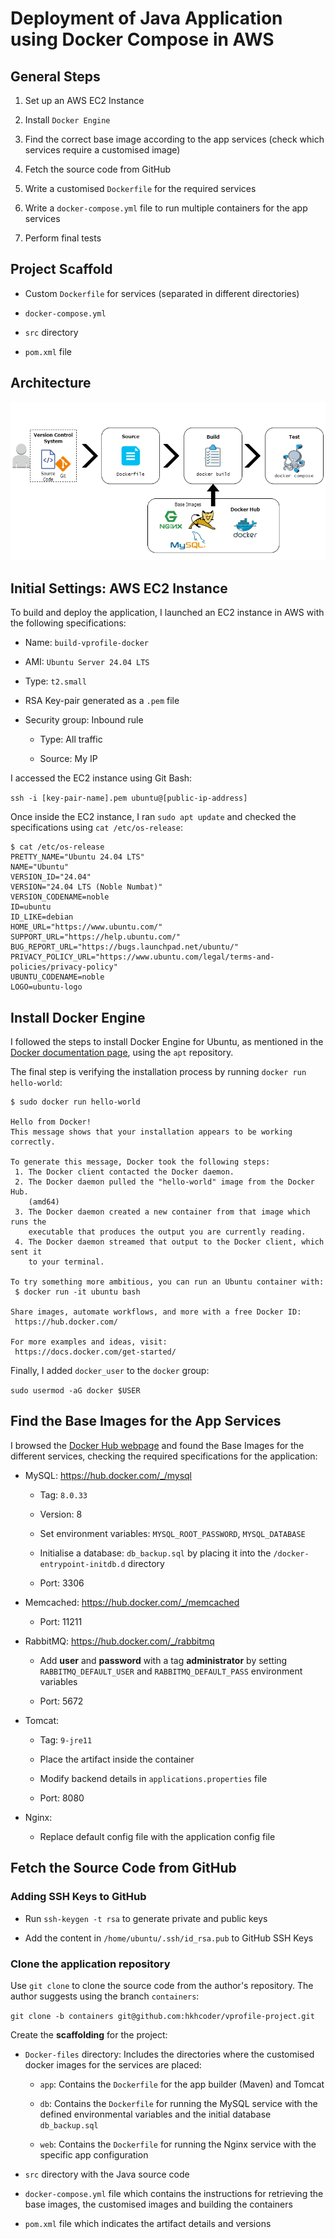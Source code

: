 # Deployment of Java Application using Docker Compose in AWS

## General Steps

1. Set up an AWS EC2 Instance

2. Install `Docker Engine`

3. Find the correct base image according to the app services
(check which services require a customised image)

4. Fetch the source code from GitHub

4. Write a customised `Dockerfile` for the required services

5. Write a `docker-compose.yml` file to run multiple containers for the 
app services

6. Perform final tests

## Project Scaffold

* Custom `Dockerfile` for services (separated in different directories)

* `docker-compose.yml`

* `src` directory

* `pom.xml` file

## Architecture

![](docker-aws-ec2.png)

## Initial Settings: AWS EC2 Instance

To build and deploy the application, I launched an EC2 instance in AWS with 
the following specifications:

* Name: `build-vprofile-docker`

* AMI: `Ubuntu Server 24.04 LTS`

* Type: `t2.small`

* RSA Key-pair generated as a `.pem` file

* Security group: Inbound rule

  - Type: All traffic

  - Source: My IP

I accessed the EC2 instance using Git Bash:

`ssh -i [key-pair-name].pem ubuntu@[public-ip-address]`

Once inside the EC2 instance, I ran `sudo apt update` and checked the 
specifications using `cat /etc/os-release`:

```
$ cat /etc/os-release
PRETTY_NAME="Ubuntu 24.04 LTS"
NAME="Ubuntu"
VERSION_ID="24.04"
VERSION="24.04 LTS (Noble Numbat)"
VERSION_CODENAME=noble
ID=ubuntu
ID_LIKE=debian
HOME_URL="https://www.ubuntu.com/"
SUPPORT_URL="https://help.ubuntu.com/"
BUG_REPORT_URL="https://bugs.launchpad.net/ubuntu/"
PRIVACY_POLICY_URL="https://www.ubuntu.com/legal/terms-and-policies/privacy-policy"
UBUNTU_CODENAME=noble
LOGO=ubuntu-logo
```

## Install Docker Engine

I followed the steps to install Docker Engine for Ubuntu, as mentioned in the 
[Docker documentation page](https://docs.docker.com/engine/install/), using the 
`apt` repository.

The final step is verifying the installation process by running 
`docker run hello-world`:

```
$ sudo docker run hello-world

Hello from Docker!
This message shows that your installation appears to be working correctly.

To generate this message, Docker took the following steps:
 1. The Docker client contacted the Docker daemon.
 2. The Docker daemon pulled the "hello-world" image from the Docker Hub.
    (amd64)
 3. The Docker daemon created a new container from that image which runs the
    executable that produces the output you are currently reading.
 4. The Docker daemon streamed that output to the Docker client, which sent it
    to your terminal.

To try something more ambitious, you can run an Ubuntu container with:
 $ docker run -it ubuntu bash

Share images, automate workflows, and more with a free Docker ID:
 https://hub.docker.com/

For more examples and ideas, visit:
 https://docs.docker.com/get-started/
```

Finally, I added `docker_user` to the `docker` group:

`sudo usermod -aG docker $USER`

## Find the Base Images for the App Services

I browsed the [Docker Hub webpage](https://hub.docker.com/) and found
the Base Images for the different services, checking the required 
specifications for the application:

* MySQL: https://hub.docker.com/_/mysql

   - Tag: `8.0.33`

   - Version: 8

   - Set environment variables: `MYSQL_ROOT_PASSWORD`, `MYSQL_DATABASE`

   - Initialise a database: `db_backup.sql` by placing it into the 
   `/docker-entrypoint-initdb.d` directory

   - Port: 3306

* Memcached: https://hub.docker.com/_/memcached

   - Port: 11211

* RabbitMQ: https://hub.docker.com/_/rabbitmq

   - Add **user** and **password** with a tag **administrator** by 
   setting `RABBITMQ_DEFAULT_USER` and `RABBITMQ_DEFAULT_PASS` environment
   variables

   - Port: 5672

* Tomcat: 

   - Tag: `9-jre11`

   - Place the artifact inside the container

   - Modify backend details in `applications.properties` file

   - Port: 8080

* Nginx:

   - Replace default config file with the application config file

## Fetch the Source Code from GitHub

### Adding SSH Keys to GitHub

* Run `ssh-keygen -t rsa` to generate private and public keys

* Add the content in `/home/ubuntu/.ssh/id_rsa.pub` to GitHub SSH Keys

### Clone the application repository

Use `git clone` to clone the source code from the author's repository.
The author suggests using the branch `containers`:

`git clone -b containers git@github.com:hkhcoder/vprofile-project.git`

Create the **scaffolding** for the project:

* `Docker-files` directory: Includes the directories where the customised 
docker images for the services are placed:

   - `app`: Contains the `Dockerfile` for the app builder (Maven) 
   and Tomcat

   - `db`: Contains the `Dockerfile` for running the MySQL service 
   with the defined environmental variables and the initial database 
   `db_backup.sql`

   - `web`: Contains the `Dockerfile` for running the Nginx service
   with the specific app configuration

* `src` directory with the Java source code

* `docker-compose.yml` file which contains the instructions for
retrieving the base images, the customised images and building the 
containers

* `pom.xml` file which indicates the artifact details and versions